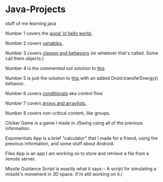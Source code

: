 # Java-Projects
stuff of me learning java

Number 1 covers the [good 'ol hello world.](https://www.codecademy.com/learn/learn-java/modules/learn-java-hello-world/cheatsheet)

Number 2 covers [variables.](https://www.codecademy.com/learn/learn-java/modules/learn-java-variables/cheatsheet)

Number 3 covers [classes and behaviors](https://www.codecademy.com/learn/learn-java/modules/learn-java-object-oriented-java-u/cheatsheet)
(or whatever that's called. Some call them objects.)

Number 4 is the commented out solution to [this](https://www.codecademy.com/courses/learn-java/projects/basic-calculator)

Number 5 is just the solution to [this](https://www.codecademy.com/courses/learn-java/projects/build-a-droid) with an added Droid.transferEnergy() behavior.

Number 6 covers [conditionals](https://www.codecademy.com/learn/learn-java/modules/learn-java-conditionals-control-flow-u/cheatsheet) aka control flow

Number 7 covers [arrays and arraylists.](https://www.codecademy.com/learn/learn-java/modules/learn-java-arrays-and-arraylists/cheatsheet)

Number 8 covers non-critical content, like groups.

Clicker Game is a game I made in JSwing using all of the previous information.

Exponentials App is a brief "calculator" that I made for a friend, using the previous information, and some stuff about Android.

Files App is an app I am working on to store and retrieve a file from a remote server.

Missile Guidance Script is exactly what it says-- A script for simulating a missile's movement in 3D space. (I'm still working on it.)